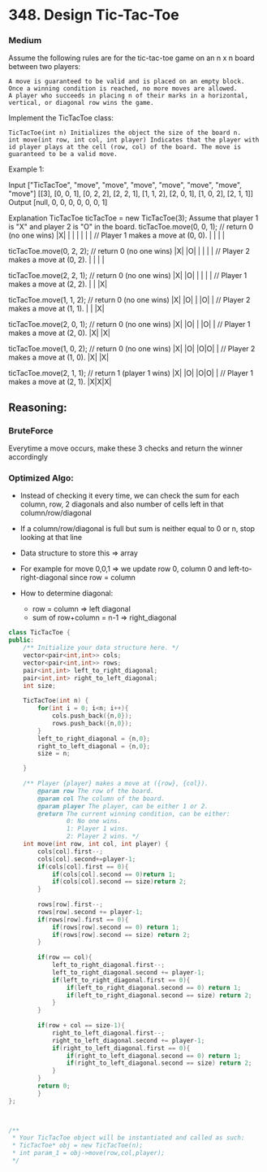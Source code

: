 # 348. Design Tic-Tac-Toe
### Medium

Assume the following rules are for the tic-tac-toe game on an n x n board between two players:

    A move is guaranteed to be valid and is placed on an empty block.
    Once a winning condition is reached, no more moves are allowed.
    A player who succeeds in placing n of their marks in a horizontal, vertical, or diagonal row wins the game.

Implement the TicTacToe class:

    TicTacToe(int n) Initializes the object the size of the board n.
    int move(int row, int col, int player) Indicates that the player with id player plays at the cell (row, col) of the board. The move is guaranteed to be a valid move.

 

Example 1:

Input
["TicTacToe", "move", "move", "move", "move", "move", "move", "move"]
[[3], [0, 0, 1], [0, 2, 2], [2, 2, 1], [1, 1, 2], [2, 0, 1], [1, 0, 2], [2, 1, 1]]
Output
[null, 0, 0, 0, 0, 0, 0, 1]

Explanation
TicTacToe ticTacToe = new TicTacToe(3);
Assume that player 1 is "X" and player 2 is "O" in the board.
ticTacToe.move(0, 0, 1); // return 0 (no one wins)
|X| | |
| | | |    // Player 1 makes a move at (0, 0).
| | | |

ticTacToe.move(0, 2, 2); // return 0 (no one wins)
|X| |O|
| | | |    // Player 2 makes a move at (0, 2).
| | | |

ticTacToe.move(2, 2, 1); // return 0 (no one wins)
|X| |O|
| | | |    // Player 1 makes a move at (2, 2).
| | |X|

ticTacToe.move(1, 1, 2); // return 0 (no one wins)
|X| |O|
| |O| |    // Player 2 makes a move at (1, 1).
| | |X|

ticTacToe.move(2, 0, 1); // return 0 (no one wins)
|X| |O|
| |O| |    // Player 1 makes a move at (2, 0).
|X| |X|

ticTacToe.move(1, 0, 2); // return 0 (no one wins)
|X| |O|
|O|O| |    // Player 2 makes a move at (1, 0).
|X| |X|

ticTacToe.move(2, 1, 1); // return 1 (player 1 wins)
|X| |O|
|O|O| |    // Player 1 makes a move at (2, 1).
|X|X|X|


## Reasoning:

### BruteForce
Everytime a move occurs, make these 3 checks and return the winner accordingly

### Optimized Algo:
* Instead of checking it every time, we can check the sum for each column, row, 2 diagonals and also number of cells left in that column/row/diagonal
* If a column/row/diagonal is full but sum is neither equal to 0 or n, stop looking at that line

* Data structure to store this => array
* For example for move 0,0,1 => we update row 0, column 0 and left-to-right-diagonal since row = column

* How to determine diagonal:
    *   row = column => left diagonal
    *   sum of row+column = n-1 => right_diagonal
    
    

```cpp
class TicTacToe {
public:
    /** Initialize your data structure here. */
    vector<pair<int,int>> cols;
    vector<pair<int,int>> rows;
    pair<int,int> left_to_right_diagonal;
    pair<int,int> right_to_left_diagonal;
    int size;
    
    TicTacToe(int n) {
        for(int i = 0; i<n; i++){
            cols.push_back({n,0});
            rows.push_back({n,0});
        }
        left_to_right_diagonal = {n,0};
        right_to_left_diagonal = {n,0};
        size = n;

    }
    
    /** Player {player} makes a move at ({row}, {col}).
        @param row The row of the board.
        @param col The column of the board.
        @param player The player, can be either 1 or 2.
        @return The current winning condition, can be either:
                0: No one wins.
                1: Player 1 wins.
                2: Player 2 wins. */
    int move(int row, int col, int player) {
        cols[col].first--;
        cols[col].second+=player-1;
        if(cols[col].first == 0){
            if(cols[col].second == 0)return 1;
            if(cols[col].second == size)return 2;
        }
        
        rows[row].first--;
        rows[row].second += player-1;
        if(rows[row].first == 0){
            if(rows[row].second == 0) return 1;
            if(rows[row].second == size) return 2;
        }
        
        if(row == col){
            left_to_right_diagonal.first--;
            left_to_right_diagonal.second += player-1;
            if(left_to_right_diagonal.first == 0){
                if(left_to_right_diagonal.second == 0) return 1;
                if(left_to_right_diagonal.second == size) return 2;
            }
        }
        
        if(row + col == size-1){
            right_to_left_diagonal.first--;
            right_to_left_diagonal.second += player-1;
            if(right_to_left_diagonal.first == 0){
                if(right_to_left_diagonal.second == 0) return 1;
                if(right_to_left_diagonal.second == size) return 2;
            }
        }
        return 0;
        }
};
    


/**
 * Your TicTacToe object will be instantiated and called as such:
 * TicTacToe* obj = new TicTacToe(n);
 * int param_1 = obj->move(row,col,player);
 */

```